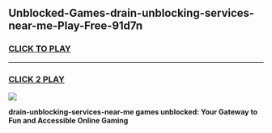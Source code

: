 
## Unblocked-Games-drain-unblocking-services-near-me-Play-Free-91d7n
<h3>
<a href="https://premium76.site?title=drain-unblocking-services-near-me&ref=12A">CLICK TO PLAY</a></h3>
<hr>

<h3>
<a href="https://premium76.site?title=drain-unblocking-services-near-me&ref=12A">CLICK 2 PLAY</a>
  
</h3>

<a href="https://premium76.site?title=drain-unblocking-services-near-me&ref=12A"><img src="https://clearcache.store/games.png"></a>


**drain-unblocking-services-near-me games unblocked: Your Gateway to Fun and Accessible Online Gaming**
